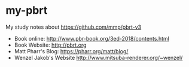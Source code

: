 # my-pbrt
My study notes about https://github.com/mmp/pbrt-v3

* Book online: http://www.pbr-book.org/3ed-2018/contents.html
* Book Website: http://pbrt.org
* Matt Pharr's Blog: https://pharr.org/matt/blog/
* Wenzel Jakob's Website http://www.mitsuba-renderer.org/~wenzel/
